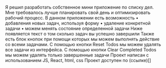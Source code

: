 Я решил разработать собственное мини приложение по списку дел. Мне требовалось лучше планировать свой день и оптимизировать рабочий процесс.
В данном приложении есть возможность
• добавления новых задач, используя форму
• удаление конкретной задачи
• можем менять состояние определенной задачи Ниже появляется текст о том сколько задач вы успешно завершили
Также есть блок кнопок при помощи которых мы можем выполнять действие со всеми задачами. С помощью кнопки Reset Todos мы можем удалять все задачи из интерфейса. С помощью кнопки Clear Completed Todos мы можем удалять только завершенные задачи
Проект написан с использованием JS, React, html, css
Проект доступен по (ссылке)[]
